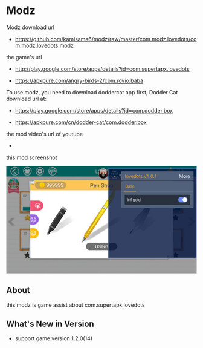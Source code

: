 # Modz

Modz download url

* https://github.com/kamisama6/modz/raw/master/com.modz.lovedots/com.modz.lovedots.modz

the game's url

* http://play.google.com/store/apps/details?id=com.supertapx.lovedots

* https://apkpure.com/angry-birds-2/com.rovio.baba

To use modz, you need to download doddercat app first, Dodder Cat download url at:

* https://play.google.com/store/apps/details?id=com.dodder.box

* https://apkpure.com/cn/dodder-cat/com.dodder.box
                      
the mod video's url of youtube

* 

this mod screenshot

![](https://github.com/kamisama6/modz/blob/master/com.modz.lovedots/screenshot/modz.jpg)


## About

this modz is game assist about com.supertapx.lovedots

## What's New in Version

* support game version 1.2.0(14) 
